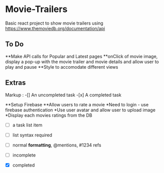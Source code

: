 # Movie-Trailers

Basic react project to show movie trailers using https://www.themoviedb.org/documentation/api

## To Do
**Make API calls for Popular and Latest pages
**onClick of movie image, display a pop-up with the movie trailer and movie details and allow user to play and pause
**Style to accomodate different views

## Extras

Markup : -[] An uncompleted task
         -[x] A completed task
          
**Setup Firebase
**Allow users to rate a movie 
      *Need to login - use firebase authentication
      *Use user avatar and allow user to upload image
      *Display each movies ratings from the DB
      
 - [ ] a task list item
- [ ] list syntax required
- [ ] normal **formatting**, @mentions, #1234 refs
- [ ] incomplete
- [x] completed
      


